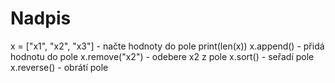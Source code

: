 # Nadpis
x = ["x1", "x2", "x3"] - načte hodnoty do pole
print(len(x))
x.append() - přidá hodnotu do pole
x.remove("x2") - odebere x2 z pole
x.sort() - seřadí pole
x.reverse() - obrátí pole
